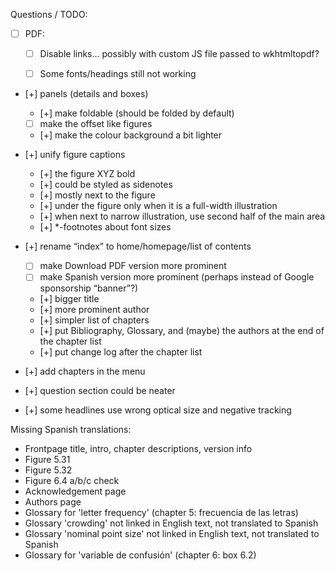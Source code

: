 Questions / TODO:

- [ ] PDF:
  - [ ] Disable links... possibly with custom JS file passed to wkhtmltopdf?
  - [ ] Some fonts/headings still not working


- [+] panels (details and boxes)
  - [+] make foldable (should be folded by default)
  - [ ] make the offset like figures
  - [+] make the colour background a bit lighter
- [+] unify figure captions
  - [+] the figure XYZ bold
  - [+] could be styled as sidenotes
  - [+] mostly next to the figure
  - [+] under the figure only when it is a full-width illustration
  - [+] when next to narrow illustration, use second half of the main area
  - [+] *-footnotes about font sizes

- [+] rename “index” to home/homepage/list of contents
  - [ ] make Download PDF version more prominent
  - [ ] make Spanish version more prominent (perhaps instead of Google sponsorship “banner”?)
  - [+] bigger title
  - [+] more prominent author
  - [+] simpler list of chapters
  - [+] put Bibliography, Glossary, and (maybe) the authors at the end of the chapter list
  - [+] put change log after the chapter list
- [+] add chapters in the menu
- [+] question section could be neater
- [+] some headlines use wrong optical size and negative tracking


Missing Spanish translations:

- Frontpage title, intro, chapter descriptions, version info
- Figure 5.31
- Figure 5.32
- Figure 6.4 a/b/c check
- Acknowledgement page
- Authors page
- Glossary for 'letter frequency' (chapter 5: frecuencia de las letras)
- Glossary 'crowding' not linked in English text, not translated to Spanish
- Glossary 'nominal point size' not linked in English text, not translated to Spanish
- Glossary for 'variable de confusión' (chapter 6: box 6.2)